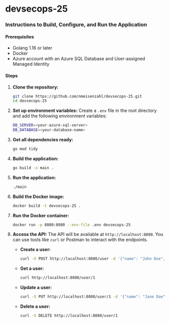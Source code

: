 # devsecops-25

### Instructions to Build, Configure, and Run the Application

#### Prerequisites
- Golang 1.16 or later
- Docker
- Azure account with an Azure SQL Database and User-assigned Managed Identity

#### Steps

1. **Clone the repository:**
   ```sh
   git clone https://github.com/nmeisenzahl/devsecops-25.git
   cd devsecops-25
   ```

2. **Set up environment variables:**
   Create a `.env` file in the root directory and add the following environment variables:
   ```sh
   DB_SERVER=<your-azure-sql-server>
   DB_DATABASE=<your-database-name>
   ```

3. **Get all dependencies ready:**
   ```sh
   go mod tidy
   ```

4. **Build the application:**
   ```sh
   go build -o main .
   ```

5. **Run the application:**
   ```sh
   ./main
   ```

6. **Build the Docker image:**
   ```sh
   docker build -t devsecops-25 .
   ```

7. **Run the Docker container:**
   ```sh
   docker run -p 8080:8080 --env-file .env devsecops-25
   ```

8. **Access the API:**
   The API will be available at `http://localhost:8080`. You can use tools like `curl` or Postman to interact with the endpoints.

   - **Create a user:**
     ```sh
     curl -X POST http://localhost:8080/user -d '{"name": "John Doe", "email": "john.doe@example.com"}' -H "Content-Type: application/json"
     ```

   - **Get a user:**
     ```sh
     curl http://localhost:8080/user/1
     ```

   - **Update a user:**
     ```sh
     curl -X PUT http://localhost:8080/user/1 -d '{"name": "Jane Doe", "email": "jane.doe@example.com"}' -H "Content-Type: application/json"
     ```

   - **Delete a user:**
     ```sh
     curl -X DELETE http://localhost:8080/user/1
     ```
